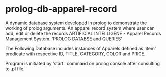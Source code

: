 # prolog-db-apparel-record
A dynamic database system  developed in prolog to demonstrate the working of prolog arguments. An apparel record system where user can add, edit or delete the records
ARTIFICIAL INTELLIGENE - Apparel Records Management System.
'PROLOG DATABSE and QUERIES'

The Following Database includes instances of Apparels defined as 'item' predicate with respective ID, TITLE, CATEGORY, COLOR and PRICE.

Program is initiated by 'start.' command on prolog console after consulting to .pl file.
